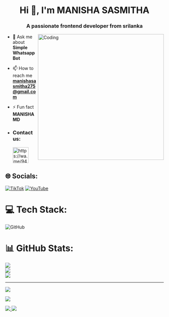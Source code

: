<h1 align="center">Hi 👋, I'm MANISHA SASMITHA</h1>
<h3 align="center">A passionate frontend developer from srilanka</h3>
<img align="right" alt="Coding" width="400" src="https://media.tenor.com/rePDfDWO3XoAAAAd/hacking.gif">

- 💬 Ask me about **Simple Whatsapp Bot**

- 📫 How to reach me **manishasasmitha275@gmail.com**

- ⚡ Fun fact **MANISHA MD**
- <h3 align="left">Contact us:</h3><p> <a href="https://wa.me/94759934522" target="blank"><img align="center" src="https://telegra.ph/file/1448f0458c3c64900f49c.png" alt="https://wa.me/94759934522" height="50" width="50" /></a> 
</p>


## 🌐 Socials:
[![TikTok](https://img.shields.io/badge/TikTok-%23000000.svg?logo=TikTok&logoColor=white)](https://tiktok.com/@manishacmd_522) [![YouTube](https://img.shields.io/badge/YouTube-%23FF0000.svg?logo=YouTube&logoColor=white)](https://youtube.com/@manishaSasmitha) 

# 💻 Tech Stack:
![GitHub](https://img.shields.io/badge/github-%23121011.svg?style=for-the-badge&logo=github&logoColor=white)
# 📊 GitHub Stats:
![](https://github-readme-stats.vercel.app/api?username=MANISHA-CMD&theme=dark&hide_border=false&include_all_commits=false&count_private=false)<br/>
![](https://github-readme-streak-stats.herokuapp.com/?user=MANISHA-CMD&theme=dark&hide_border=false)<br/>
![](https://github-readme-stats.vercel.app/api/top-langs/?username=MANISHA-CMD&theme=dark&hide_border=false&include_all_commits=false&count_private=false&layout=compact)

---
[![](https://visitcount.itsvg.in/api?id=MANISHA-CMD&icon=0&color=0)](https://visitcount.itsvg.in)

<!-- Proudly created with GPRM ( https://gprm.itsvg.in ) -->
[![](https://visitcount.itsvg.in/api?id=MANISHA-CMD&label=Select%20Icon&icon=4&pretty=false)](https://visitcount.itsvg.in)

<a href="https://visitcount.itsvg.in">
  <img src="https://visitcount.itsvg.in/api?id=MANISHA-CMD&label=Select%20Icon&icon=7&pretty=false" />
</a>
<a href="https://visitcount.itsvg.in">
  <img src="https://visitcount.itsvg.in/api?id=MANISHA-CMD&label=Select%20Icon&color=0&icon=9&pretty=false" />
</a>

